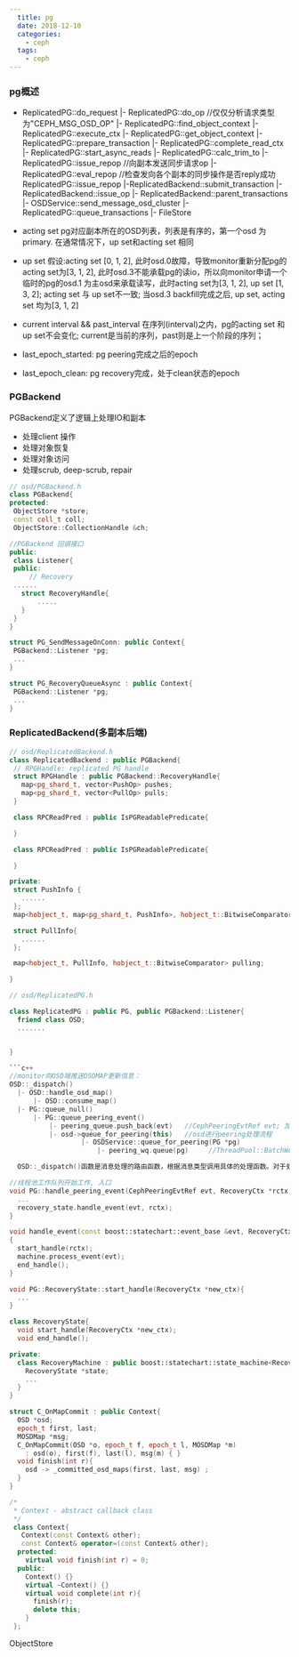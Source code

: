 ```yaml
---
  title: pg
  date: 2018-12-10
  categories:
    - ceph
  tags:
    - ceph
---
```


### pg概述

- ReplicatedPG::do_request
  |- ReplicatedPG::do_op  //仅仅分析请求类型为"CEPH_MSG_OSD_OP"
        |- ReplicatedPG::find_object_context
              |-ReplicatedPG::execute_ctx    |- ReplicatedPG::get_object_context
                    |- ReplicatedPG::prepare_transaction
                          |- ReplicatedPG::complete_read_ctx
                          |- ReplicatedPG::start_async_reads
                          |- ReplicatedPG::calc_trim_to
                          |- ReplicatedPG::issue_repop  //向副本发送同步请求op
                          |- ReplicatedPG::eval_repop   //检查发向各个副本的同步操作是否reply成功
  ReplicatedPG::issue_repop
    |-ReplicatedBackend::submit_transaction
      |- ReplicatedBackend::issue_op               |- ReplicatedBackend::parent_transactions
         |- OSDService::send_message_osd_cluster          |- ReplicatedPG::queue_transactions
                                                              |- FileStore


- acting set
  pg对应副本所在的OSD列表，列表是有序的，第一个osd 为 primary. 在通常情况下，up set和acting set 相同

- up set
  假设:acting set [0, 1, 2], 此时osd.0故障，导致monitor重新分配pg的acting set为[3, 1, 2], 此时osd.3不能承载pg的读io，所以向monitor申请一个临时的pg的osd.1 为主osd来承载读写，此时acting set为[3, 1, 2], up set [1, 3, 2]; acting set 与 up set不一致;
  当osd.3 backfill完成之后, up set, acting set 均为[3, 1, 2]
 
- current interval && past_interval 
   在序列(interval)之内，pg的acting set 和 up set不会变化; current是当前的序列，past则是上一个阶段的序列；

- last_epoch_started:  pg peering完成之后的epoch
- last_epoch_clean:  pg recovery完成，处于clean状态的epoch

### PGBackend
PGBackend定义了逻辑上处理IO和副本

- 处理client 操作
- 处理对象恢复
- 处理对象访问
- 处理scrub, deep-scrub, repair

 ```c++
// osd/PGBackend.h
class PGBackend{
protected:
  ObjectStore *store;
  const coll_t coll;
  ObjectStore::CollectionHandle &ch;

//PGBackend 回调接口
public:
  class Listener{
  public:
      // Recovery
  ......
    struct RecoveryHandle{
        .....
    }
  }
}

struct PG_SendMessageOnConn: public Context{
  PGBackend::Listener *pg;
  ...
}

struct PG_RecoveryQueueAsync : public Context{
  PGBackend::Listener *pg;
  ...
}
 ```

### ReplicatedBackend(多副本后端)

 ```c++
// osd/ReplicatedBackend.h
class ReplicatedBackend : public PGBackend{
  // RPGHandle: replicated PG handle
  struct RPGHandle : public PGBackend::RecoveryHandle{
    map<pg_shard_t, vector<PushOp> pushes;
    map<pg_shard_t, vector<PullOp> pulls;
  }

  class RPCReadPred : public IsPGReadablePredicate{

  }

  class RPCReadPred : public IsPGReadablePredicate{

  }

private:
  struct PushInfo {
    ......
  };
  map<hobject_t, map<pg_shard_t, PushInfo>, hobject_t::BitwiseComparator> pushing;

  struct PullInfo{
    ......
  };

  map<hobject_t, PullInfo, hobject_t::BitwiseComparator> pulling;

}
```

```c++
// osd/ReplicatedPG.h

class ReplicatedPG : public PG, public PGBackend::Listener{
  friend class OSD;
  .......


}

```c++
//monitor向OSD端推送OSDMAP更新信息：
OSD::_dispatch()
  |- OSD::handle_osd_map()
      |- OSD::consume_map()
  |- PG::queue_null()
      |- PG::queue_peering_event()
          |- peering_queue.push_back(evt)   //CephPeeringEvtRef evt; 加入peering队列
          |- osd->queue_for_peering(this)   //osd进行peering处理流程
                  |- OSDService::queue_for_peering(PG *pg)
                      |- peering_wq.queue(pg)     //ThreadPool::BatchWorkQueue<PG> &peering_wq;

  OSD::_dispatch()函数是消息处理的路由函数，根据消息类型调用具体的处理函数。对于处理Monitor节点发送过来的OSDMap消息，则由handle_osd_map()函数进行处理。在handle_osd_map()函数中首先对OSDMap消息进行解析且得到OSDMap且保存，之后调用consume_map()做进一步处理。在consume_map()函数中遍历该OSD节点上已有的PGs且统计出primary/replicas/stray的数量，其次唤醒等待OSDMap的PGs，最后遍历当前OSD节点上所有PGs且调用PG::queue_null()函数将OSD节点上所有PGs添加到peering队列中。

//线程池工作队列开始工作, 入口
void PG::handle_peering_event(CephPeeringEvtRef evt, RecoveryCtx *rctx){
  ...
  recovery_state.handle_event(evt, rctx);
}

void handle_event(const boost::statechart::event_base &evt, RecoveryCtx *rctx)
{
  start_handle(rctx);
  machine.process_event(evt);
  end_handle();
}

void PG::RecoveryState::start_handle(RecoveryCtx *new_ctx){
  ...
}

class RecoveryState{
  void start_handle(RecoveryCtx *new_ctx);
  void end_handle();

private:
  class RecoveryMachine : public boost::statechart::state_machine<RecoveryMachine, Inital> {
    RecoveryState *state;
    ...
  }
}
```


```c++
struct C_OnMapCommit : public Context{
  OSD *osd;
  epoch_t first, last;
  MOSDMap *msg;
  C_OnMapCommit(OSD *o, epoch_t f, epoch_t l, MOSDMap *m)
    : osd(o), first(f), last(l), msg(m) { }
  void finish(int r){
    osd -> _committed_osd_maps(first, last, msg) ;
  }
}

/*
 * Context - abstract callback class
 */
 class Context{
   Context(const Context& other);
   const Context& operator=(const Context& other);
  protected:
    virtual void finish(int r) = 0;
  public:
    Context() {}
    virtual ~Context() {}
    virtual void complete(int r){
      finish(r);
      delete this;
    }
 };
```

ObjectStore

